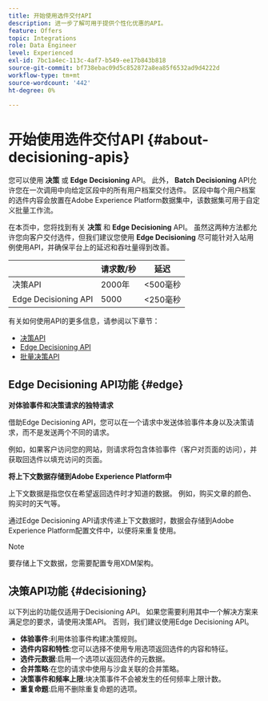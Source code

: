 ```yaml
---
title: 开始使用选件交付API
description: 进一步了解可用于提供个性化优惠的API。
feature: Offers
topic: Integrations
role: Data Engineer
level: Experienced
exl-id: 7bc1a4ec-113c-4af7-b549-ee17b843b818
source-git-commit: bf738ebac09d5c852872a8ea85f6532ad9d4222d
workflow-type: tm+mt
source-wordcount: '442'
ht-degree: 0%

---
```


# 开始使用选件交付API {#about-decisioning-apis}

您可以使用 **决策** 或 **Edge Decisioning** API。 此外， **Batch Decisioning** API允许您在一次调用中向给定区段中的所有用户档案交付选件。 区段中每个用户档案的选件内容会放置在Adobe Experience Platform数据集中，该数据集可用于自定义批量工作流。

在本页中，您将找到有关 **决策** 和 **Edge Decisioning** API。 虽然这两种方法都允许您向客户交付选件，但我们建议您使用 **Edge Decisioning** 尽可能针对入站用例使用API，并确保平台上的延迟和吞吐量得到改善。

|  | 请求数/秒 | 延迟 |
|---|---|---|
| 决策API | 2000年 | &lt;500毫秒 |
| Edge Decisioning API | 5000 | &lt;250毫秒 |

有关如何使用API的更多信息，请参阅以下章节：
* [决策API](decisioning-api.md)
* [Edge Decisioning API](edge-decisioning-api.md)
* [批量决策API](batch-decisioning-api.md)

## Edge Decisioning API功能 {#edge}

**对体验事件和决策请求的独特请求**

借助Edge Decisioning API，您可以在一个请求中发送体验事件本身以及决策请求，而不是发送两个不同的请求。

例如，如果客户访问您的网站，则请求将包含体验事件（客户对页面的访问），并获取回选件以填充访问的页面。

**将上下文数据存储到Adobe Experience Platform中**

上下文数据是指您仅在希望返回选件时才知道的数据。 例如，购买文章的颜色、购买时的天气等。

通过Edge Decisioning API请求传递上下文数据时，数据会存储到Adobe Experience Platform配置文件中，以便将来重复使用。

>[!NOTE]
>
>要存储上下文数据，您需要配置专用XDM架构。

## 决策API功能 {#decisioning}

以下列出的功能仅适用于Decisioning API。 如果您需要利用其中一个解决方案来满足您的要求，请使用决策API。 否则，我们建议使用Edge Decisioning API。

* **体验事件**:利用体验事件构建决策规则。
* **选件内容和特性**:您可以选择不使用专用选项返回选件的内容和特征。
* **选件元数据**:启用一个选项以返回选件的元数据。
* **合并策略**:在您的请求中使用与沙盒关联的合并策略。
* **决策事件和频率上限**:块决策事件不会被发生的任何频率上限计数。
* **重复命题**:启用不删除重复命题的选项。

